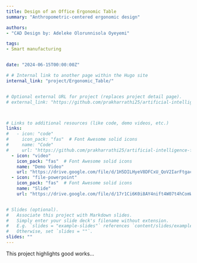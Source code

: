 ```yaml
---
title: Design of an Office Ergonomic Table
summary: "Anthropometric-centered ergonomic design"

authors: 
- "CAD Design by: Adeleke Olorunnisola Oyeyemi"

tags:
- Smart manufacturing


date: "2024-06-15T00:00:00Z"

# # Internal link to another page within the Hugo site
internal_link: "project/Ergonomic_Table/"


# Optional external URL for project (replaces project detail page).
# external_link: "https://github.com/prakharrathi25/artificial-intelligence-for-trading"



# Links to additional resources (like code, demo videos, etc.)
links:
#   - icon: "code"
#     icon_pack: "fas"  # Font Awesome solid icons
#     name: "Code"
#     url: "https://github.com/prakharrathi25/artificial-intelligence-for-trading"
  - icon: "video"
    icon_pack: "fas"  # Font Awesome solid icons
    name: "Demo Video"
    url: "https://drive.google.com/file/d/1H5DILHyeV8DFCxU_QoV2IarFtgac8dah/view?usp=sharing"
  - icon: "file-powerpoint"
    icon_pack: "fas"  # Font Awesome solid icons
    name: "Slide"
    url: "https://drive.google.com/file/d/17r1Ci6K0i8AY4nift4W07t4hComW9VJc/view?usp=sharing"


# Slides (optional).
#   Associate this project with Markdown slides.
#   Simply enter your slide deck's filename without extension.
#   E.g. `slides = "example-slides"` references `content/slides/example-slides.md`.
#   Otherwise, set `slides = ""`.
slides: ""
---
```

This project highlights good works... 